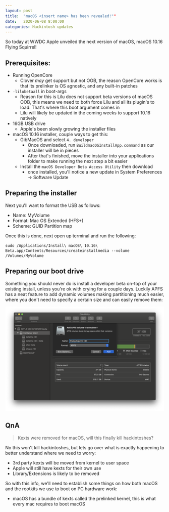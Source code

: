 ```yaml
---
layout: post
title:  "macOS <insert name> has been revealed!""
date:   2020-06-08 8:00:00
categories: Hackintosh updates
---
```


So today at WWDC Apple unveiled the next version of macOS, macOS 10.16 Flying Squirrel!

## Prerequisites:

* Running OpenCore
   * Clover *may* get support but not OOB, the reason OpenCore works is that its prelinker is OS agnostic, and any built-in patches
* `-lilubetaall` in boot-args
   * Reason for this is Lilu does not support beta versions of macOS OOB, this means we need to both force Lilu and all its plugin's to load. That's where this boot argument comes in
   * Lilu will likely be updated in the coming weeks to support 10.16 natively
* 16GB USB drive
   * Apple's been slowly growing the installer files
* macOS 10.16 installer, couple ways to get this:
   * GibMacOS and select `4. developer`
      * Once downloaded, run `BuildmacOSInstallApp.command` as our installer will be in pieces
      * After that's finished, move the installer into your applications folder to make running the next step a bit easier
   * Install the `macOS Developer Beta Access Utility` then download
      * once installed, you'll notice a new update in System Preferences -> Software Update

## Preparing the installer

Next you'll want to format the USB as follows:
* Name: MyVolume
* Format: Mac OS Extended (HFS+)
* Scheme: GUID Partition map

Once this is done, next open up terminal and run the following:

```
sudo /Applications/Install\ macOS\ 10.16\ Beta.app/Contents/Resources/createinstallmedia --volume /Volumes/MyVolume
```

## Preparing our boot drive

Something you should never do is install a developer beta on-top of your existing install, unless you're ok with crying for a couple days. Luckily APFS has a neat feature to add dynamic volumes making partitioning much easier, where you don't need to specify a certain size and can easily remove them:

![](/images/posts/2020-06-08/disk-utility.png)

## QnA

> Kexts were removed for macOS, will this finally kill hackintoshes?

No this won't kill hackintoshes, but lets go over what is exactly happening to better understand where we need to worry:

* 3rd party kexts will be moved from kernel to user space
* Apple will still have kexts for their own use
* Library/Extensions is likely to be removed

So with this info, we'll need to establish some things on how both macOS and the rootkits we use to boot on PC hardware work:

* macOS has a bundle of kexts called the prelinked kernel, this is what every mac requires to boot macOS




